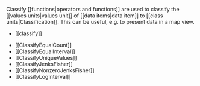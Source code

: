 Classify [[functions|operators and functions]] are used to classify the [[values units|values unit]] of [[data items|data item]] to [[class units|Classification]]. This can be useful, e.g. to present data in a map view.

- [[classify]]

<!-- -->

- [[ClassifyEqualCount]]
- [[ClassifyEqualInterval]]
- [[ClassifyUniqueValues]]
- [[ClassifyJenksFisher]]
- [[ClassifyNonzeroJenksFisher]]
- [[ClassifyLogInterval]]
